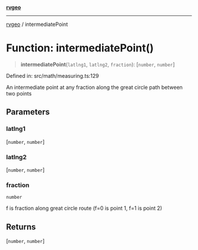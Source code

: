 [**rvgeo**](../README.md)

***

[rvgeo](../globals.md) / intermediatePoint

# Function: intermediatePoint()

> **intermediatePoint**(`latlng1`, `latlng2`, `fraction`): \[`number`, `number`\]

Defined in: src/math/measuring.ts:129

An intermediate point at any fraction along the great circle path between two points

## Parameters

### latlng1

\[`number`, `number`\]

### latlng2

\[`number`, `number`\]

### fraction

`number`

f is fraction along great circle route (f=0 is point 1, f=1 is point 2)

## Returns

\[`number`, `number`\]
